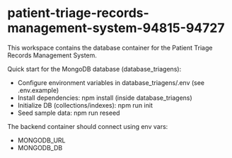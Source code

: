 # patient-triage-records-management-system-94815-94727

This workspace contains the database container for the Patient Triage Records Management System.

Quick start for the MongoDB database (database_triagens):
- Configure environment variables in database_triagens/.env (see .env.example)
- Install dependencies: npm install (inside database_triagens)
- Initialize DB (collections/indexes): npm run init
- Seed sample data: npm run reseed

The backend container should connect using env vars:
- MONGODB_URL
- MONGODB_DB